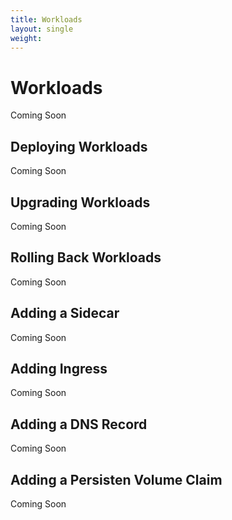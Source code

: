 ```yaml
---
title: Workloads
layout: single
weight:
---
```

# Workloads

Coming Soon

## Deploying Workloads

Coming Soon

## Upgrading Workloads

Coming Soon

## Rolling Back Workloads

Coming Soon

## Adding a Sidecar

Coming Soon

## Adding Ingress

Coming Soon

## Adding a DNS Record

Coming Soon

## Adding a Persisten Volume Claim

Coming Soon
